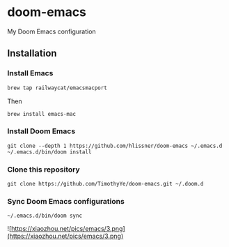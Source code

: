 # doom-emacs
My Doom Emacs configuration

## Installation

### Install Emacs
```bash
brew tap railwaycat/emacsmacport
```

Then 

```
brew install emacs-mac
```

### Install Doom Emacs

```
git clone --depth 1 https://github.com/hlissner/doom-emacs ~/.emacs.d
~/.emacs.d/bin/doom install
```

### Clone this repository

```
git clone https://github.com/TimothyYe/doom-emacs.git ~/.doom.d
```

### Sync Doom Emacs configurations

```
~/.emacs.d/bin/doom sync
```

![https://xiaozhou.net/pics/emacs/3.png](https://xiaozhou.net/pics/emacs/3.png)
